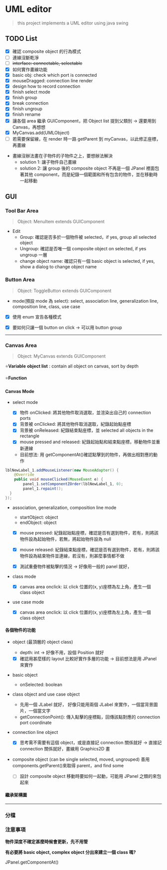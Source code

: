 # UML editor

> this project implements a UML editor using java swing

## TODO List

- [x] 確認 composite object 的行為模式
- [ ] 連線沒斷乾淨
- [ ] ~~interface: connectable, selectable~~
- [x] 如何實作畫線功能
- [x] basic obj: check which port is connected
- [x] mouseDragged: connection line render
- [x] design how to record connection
- [x] finish select mode
- [x] finish group
- [x] break connection
- [x] finish ungroup
- [x] finish rename
- [x] 讓各個 area 繼承 GUIComponent，把 Object list 提到父類別 -> 還要用到 Canvas，再想想
- [x] MyCanvas.add(UMLObject)
- [ ] 若需要保留線，在 render 時一路 getParent 到 myCanvas，以此修正座標，再畫線
- 畫線沒辦法畫在子物件的子物件之上，要想辦法解決
  - solution 1: 讓子物件自己畫線
  - solution 2: 讓 group 後的 composite object 不再是一個 JPanel 裡面包著其他 component，而是紀錄一個範圍和所有包含的物件，並在移動時一起移動

## GUI

### Tool Bar Area

> Object: MenuItem extends GUIComponent

- Edit
  - Group: 確認是否多於一個物件被 selected，if yes, group all selected object
  - Ungroup: 確認是否唯一個 composite object on selected, if yes ungroup 一層
  - change object name: 確認只有一個 basic object is selected, if yes, show a dialog to change object name

### Button Area

> Object:
> ToggleButton extends GUIComponent

- mode(預設 mode 為 select): select, association line, generalization line, composition line, class, use case

- [x] 使用 enum 宣告各種模式

- [x] 要如何只讓一個 button on click -> 可以用 button group

---

### Canvas Area

> Object:
> MyCanvas extends GUIComponent

⭐**Variable**
**object list** : contain all object on canvas, sort by depth

⭐**Function**

#### Canvas Mode

- select mode

  - [x] 物件 onClicked: 將其他物件取消選取，並渲染出自己的 connection ports
  - [x] 背景被 onClicked: 將其他物件取消選取，紀錄起始點座標
  - [x] 背景被 onReleased: 紀錄結束點座標，並 selected all objects in the rectangle
  - [x] mouse pressed and released: 紀錄起始點和結束點座標，移動物件並重新連線
  - 目前想法: 用 getComponentAt()確認點擊到的物件，再做出相對應的動作

```java
lblNewLabel_1.addMouseListener(new MouseAdapter() {
	@Override
	public void mouseClicked(MouseEvent e) {
		panel_1.setComponentZOrder(lblNewLabel_1, 0);
		panel_1.repaint();
  }
});
```

- association, generalization, composition line mode

  - startObject: object
  - endObject: object
  - [x] mouse pressed: 紀錄起始點座標，確認是否有選到物件，若有，則將該物件設為起始物件，若無，將起始物件設為 null

  - [x] mouse released: 紀錄結束點座標，確認是否有選到物件，若有，則將該物件設為結束物件並連線，若沒有，則甚麼事情都不做
  - [x] 測試重疊物件被點擊的情況 -> 好像用一般的 panel 就好，

- class mode
  - [x] canvas area onclick: 以 click 位置的(x, y)座標為左上角，產生一個 class object
- use case mode
  - [x] canvas area onclick: 以 click 位置的(x, y)座標為左上角，產生一個 class object

#### 各個物件的功能

- object (最頂層的 object class)

  - depth: int -> 好像不用，設個 Position 就好
  - [x] 確認用甚麼樣的 layout 比較好實作多層的功能 -> 目前想法是用 JPanel 來實作

- basic object

  - onSelected: boolean

- class object and use case object

  - 先用一個 JLabel 就好，
    好像只能用兩個 JLabel 來實作，一個當背景圖片，一個當文字
  - getConnectionPoint(): 傳入點擊的座標點，回傳該點對應的 connection port coordinate

- connection line object

  - [x] 思考需不需要有這個 object，或是直接記 connection 關係就好 -> 直接記 connection 關係就好，畫線用 Graphics2D 畫

- composite object (can be single selected, moved, ungrouped)
  善用 components.getParent()來取得 parent，and find some
  - [ ] 設計 composite object 移動時要如何一起動，可能用 JPanel 之類的來包起來

#### 繼承架構圖

---

### 分檔

### 注意事項

**物件深度不確定甚麼時候會更新，先不用管**

**有必要將 basic object, complex object 分出來建立一個 class 嗎?**

JPanel.getComponentAt()

